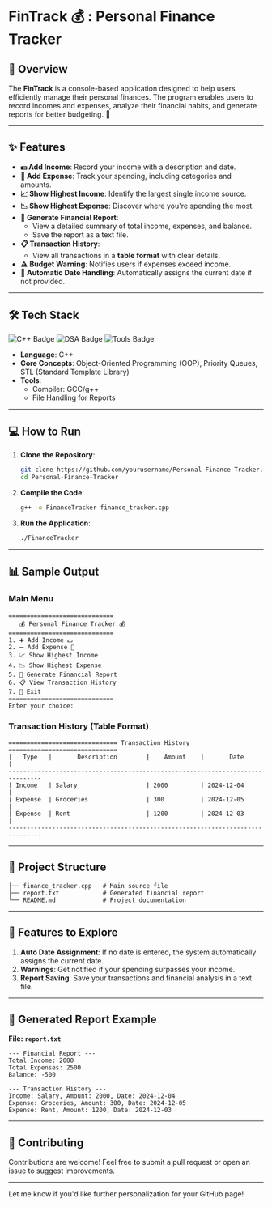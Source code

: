 # FinTrack 💰 : Personal Finance Tracker


## 📖 **Overview**
The **FinTrack** is a console-based application designed to help users efficiently manage their personal finances. The program enables users to record incomes and expenses, analyze their financial habits, and generate reports for better budgeting. 🚀

---

## ✨ **Features**
- **💵 Add Income**: Record your income with a description and date.
- **💸 Add Expense**: Track your spending, including categories and amounts.
- **📈 Show Highest Income**: Identify the largest single income source.
- **📉 Show Highest Expense**: Discover where you're spending the most.
- **📝 Generate Financial Report**:  
  - View a detailed summary of total income, expenses, and balance.  
  - Save the report as a text file.  
- **📋 Transaction History**:  
  - View all transactions in a **table format** with clear details.  
- **⚠️ Budget Warning**: Notifies users if expenses exceed income.  
- **📅 Automatic Date Handling**: Automatically assigns the current date if not provided.  

---

## 🛠 **Tech Stack**
![C++ Badge](https://img.shields.io/badge/Language-C%2B%2B-blue)
![DSA Badge](https://img.shields.io/badge/Data%20Structures-Priority%20Queues-orange)
![Tools Badge](https://img.shields.io/badge/Tools-GCC%20%7C%20g%2B%2B-yellowgreen)

- **Language**: C++  
- **Core Concepts**: Object-Oriented Programming (OOP), Priority Queues, STL (Standard Template Library)  
- **Tools**:  
  - Compiler: GCC/g++  
  - File Handling for Reports  

---

## 💻 **How to Run**
1. **Clone the Repository**:
   ```bash
   git clone https://github.com/yourusername/Personal-Finance-Tracker.git
   cd Personal-Finance-Tracker
   ```

2. **Compile the Code**:
   ```bash
   g++ -o FinanceTracker finance_tracker.cpp
   ```

3. **Run the Application**:
   ```bash
   ./FinanceTracker
   ```

---

## 📊 **Sample Output**
### Main Menu
```
=============================
   💰 Personal Finance Tracker 💰
=============================
1. ➕ Add Income 💵
2. ➖ Add Expense 💸
3. 📈 Show Highest Income 
4. 📉 Show Highest Expense 
5. 📝 Generate Financial Report 
6. 📋 View Transaction History 
7. 🚪 Exit 
=============================
Enter your choice: 
```

### Transaction History (Table Format)
```
============================== Transaction History ==============================
|   Type   |       Description        |    Amount    |       Date       |
-------------------------------------------------------------------------------
| Income   | Salary                   | 2000         | 2024-12-04       |
| Expense  | Groceries                | 300          | 2024-12-05       |
| Expense  | Rent                     | 1200         | 2024-12-03       |
-------------------------------------------------------------------------------
```

---

## 🔖 **Project Structure**
```
├── finance_tracker.cpp   # Main source file
├── report.txt            # Generated financial report
└── README.md             # Project documentation
```

---

## 🚀 **Features to Explore**
1. **Auto Date Assignment**: If no date is entered, the system automatically assigns the current date.  
2. **Warnings**: Get notified if your spending surpasses your income.  
3. **Report Saving**: Save your transactions and financial analysis in a text file.  

---

## 📂 **Generated Report Example**
**File: `report.txt`**  
```
--- Financial Report ---
Total Income: 2000
Total Expenses: 2500
Balance: -500

--- Transaction History ---
Income: Salary, Amount: 2000, Date: 2024-12-04
Expense: Groceries, Amount: 300, Date: 2024-12-05
Expense: Rent, Amount: 1200, Date: 2024-12-03
```

---



## 🤝 **Contributing**
Contributions are welcome! Feel free to submit a pull request or open an issue to suggest improvements.

---

Let me know if you'd like further personalization for your GitHub page!
